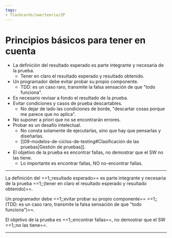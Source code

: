 ```yaml
---
tags:
- flashcards/swe/teoria/2P
---
```


# Principios básicos para tener en cuenta

- La definición del resultado esperado es parte integrante y necesaria de la prueba.
	- Tener en claro el resultado esperado y resultado obtenido.
- Un programador debe evitar probar su propio componente.
	- TDD: es un caso raro, transmite la falsa sensación de que "todo funciona".
- Es necesario revisar a fondo el resultado de la prueba.
- Evitar condiciones y casos de prueba descartables.
	- No dejar de lado las condiciones de borde, "descartar cosas porque me parece que no aplica".
- No suponer a priori que no se encontrarán errores.
- Probar es un desafío intelectual.
	- No consta solamente de ejecutarlas, sino que hay que pensarlas y diseñarlas.
	- [[09-modelos-de-ciclos-de-testing#Clasificación de las pruebas|Gestión de pruebas]].
- El objetivo de la prueba es encontrar fallas, no demostrar que el SW no las tiene.
	- Lo importante es encontrar fallas, NO no-encontrar fallas.

---

La definición del ==1;;resultado esperado== es parte integrante y necesaria de la prueba ==1;;(tener en claro el resultado esperado y resultado obtenido)==.
<!--SR:!2025-06-25,1,230-->

Un programador debe ==1;;evitar probar su propio componente== ==1;;(TDD: es un caso raro, transmite la falsa sensación de que "todo funciona")==.
<!--SR:!2025-06-25,1,230-->

El objetivo de la prueba es ==1;;encontrar fallas==, no demostrar que el SW ==1;;no las tiene==.
<!--SR:!2025-06-25,1,230-->

---
